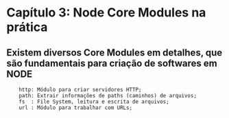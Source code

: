 # Capítulo 3: Node Core Modules na prática

## Existem diversos Core Modules em detalhes, que são fundamentais para criação de softwares em NODE

``````
    http: Módulo para criar servidores HTTP;
    path: Extrair informações de paths (caminhos) de arquivos;
    fs  : File System, leitura e escrita de arquivos;
    url : Módulo para trabalhar com URLs;
``````
